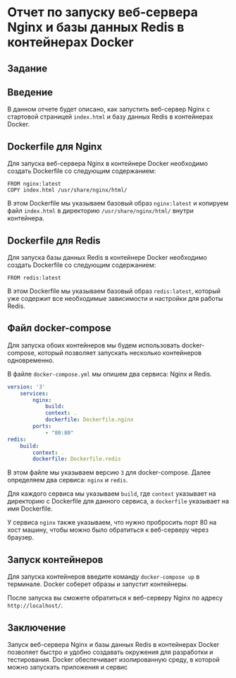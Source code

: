 # Отчет по запуску веб-сервера Nginx и базы данных Redis в контейнерах Docker

## Задание

## Введение

В данном отчете будет описано, как запустить веб-сервер Nginx с стартовой страницей `index.html` и базу данных Redis в контейнерах Docker. 

## Dockerfile для Nginx

Для запуска веб-сервера Nginx в контейнере Docker необходимо создать Dockerfile со следующим содержанием:

	FROM nginx:latest
	COPY index.html /usr/share/nginx/html/

В этом Dockerfile мы указываем базовый образ `nginx:latest` и копируем файл `index.html` в директорию `/usr/share/nginx/html/` внутри контейнера. 

## Dockerfile для Redis

Для запуска базы данных Redis в контейнере Docker необходимо создать Dockerfile со следующим содержанием:

	FROM redis:latest
	

В этом Dockerfile мы указываем базовый образ `redis:latest`, который уже содержит все необходимые зависимости и настройки для работы Redis. 

## Файл docker-compose

Для запуска обоих контейнеров мы будем использовать docker-compose, который позволяет запускать несколько контейнеров одновременно. 

В файле `docker-compose.yml` мы опишем два сервиса: Nginx и Redis. 

```yaml
version: '3'
	services:
		nginx:
			build:
			context: .
			dockerfile: Dockerfile.nginx
		ports:
			- "80:80"
redis:
	build:
		context: .
		dockerfile: Dockerfile.redis
```

В этом файле мы указываем версию `3` для docker-compose. Далее определяем два сервиса: `nginx` и `redis`. 

Для каждого сервиса мы указываем `build`, где `context` указывает на директорию с Dockerfile для данного сервиса, а `dockerfile` указывает на имя Dockerfile. 

У сервиса `nginx` также указываем, что нужно пробросить порт 80 на хост машину, чтобы можно было обратиться к веб-серверу через браузер. 

## Запуск контейнеров

Для запуска контейнеров введите команду `docker-compose up` в терминале. Docker соберет образы и запустит контейнеры. 

После запуска вы сможете обратиться к веб-серверу Nginx по адресу `http://localhost/`. 

## Заключение

Запуск веб-сервера Nginx и базы данных Redis в контейнерах Docker позволяет быстро и удобно создавать окружения для разработки и тестирования. Docker обеспечивает изолированную среду, в которой можно запускать приложения и сервис
